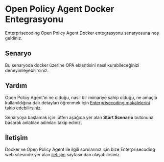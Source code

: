 
# Open Policy Agent Docker Entegrasyonu

Enterprisecoding Open Policy Agent Docker entegrasyonu senaryosuna hoş geldiniz.

## Senaryo

Bu senaryoda docker üzerine OPA eklentisini nasıl kurabileceğinizi deneyimleyebilirsiniz.

## Yardım

Open Policy Agent'ın ne olduğu, nasıl bir mimariye sahip olduğu, ne amaçla kullanıldığına dair detayları öğrenmek için [Enterprisecoding makalelerini](http://www.enterprisecoding.com/) takip edebilirsiniz.

Senaryoya başlamak için lütfen aşağıda yer alan **Start Scenario** butonuna basarak anlatılan adımları takip ediniz.

## İletişim

Docker ve Open Policy Agent ile ilgili sorularınız için bize Enterprisecoding web sitesinde yer alan [iletişim](https://enterprisecoding.com/iletisim/) sayfasından ulaşabilirsiniz.
